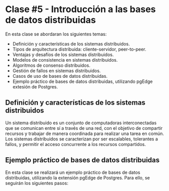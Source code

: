 # Clase #5 - Introducción a las bases de datos distribuidas

En esta clase se abordaran los siguientes temas:

- Definición y características de los sistemas distribuidos.
- Tipos de arquitectura distribuida: cliente-servidor, peer-to-peer.
- Ventajas y desafíos de los sistemas distribuidos.
- Modelos de consistencia en sistemas distribuidos.
- Algoritmos de consenso distribuidos.
- Gestión de fallos en sistemas distribuidos.
- Casos de uso de bases de datos distribuidas.
- Ejemplo práctico de bases de datos distribuidas, utilizando pgEdge extesión de Postgres.

## Definición y características de los sistemas distribuidos

Un sistema distribuido es un conjunto de computadoras interconectadas que se comunican entre sí a través de una red, con el objetivo de compartir recursos y trabajar de manera coordinada para realizar una tarea en común. Los sistemas distribuidos se caracterizan por ser escalables, tolerantes a fallos, y permitir el acceso concurrente a los recursos compartidos.


## Ejemplo práctico de bases de datos distribuidas

En esta clase se realizará un ejemplo práctico de bases de datos distribuidas, utilizando la extensión pgEdge de Postgres. Para ello, se seguirán los siguientes pasos:



